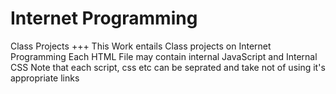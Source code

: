 # Internet Programming
Class Projects +++
This Work entails Class projects on Internet Programming
Each HTML File may contain internal JavaScript and Internal CSS
Note that each script, css etc can be seprated and take not of using it's appropriate links
